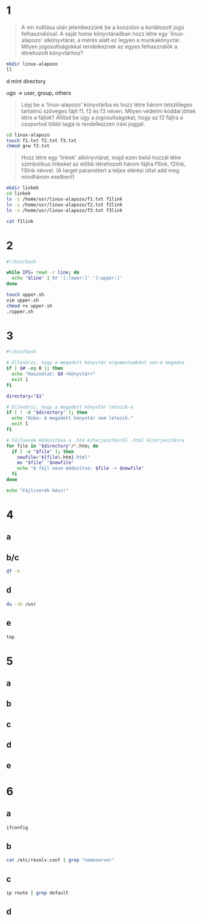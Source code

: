 # 1

> A vm indítása után jelentkezzünk be a konzolon a korlátozott jogú felhasználóval. 
> A saját home könyvtáradban hozz létre egy 'linux-alapozo' alkönyvtárat, a mérés alatt ez legyen a munkakönyvtár. 
> Milyen jogosultságokkal rendelkeznek az egyes felhasználók a létrehozott könyvtárhoz?

```bash
mkdir linux-alapozo
ll
```
d mint directory

ugo -> user, group, others


> Lépj be a 'linux-alapozo' könyvtárba és hozz létre három tetszőleges tartalmú szöveges fájlt f1, f2 és f3 néven.
> Milyen védelmi kóddal jöttek létre a fájlok?
> Állítsd be úgy a jogosultságokat, hogy az f2 fájlra a csoportod többi tagja is rendelkezzen írási joggal.

```bash
cd linux-alapozo
touch f1.txt f2.txt f3.txt
chmod g+w f2.txt
```

> Hozz létre egy 'linkek' alkönyvtárat, majd ezen belül hozzál létre szimbolikus linkeket az előbb létrehozott három fájlra f1link, f2link, f3link névvel.
> (A target paramétert a teljes elérési úttal add meg mindhárom esetben!)


```bash
mkdir linkek
cd linkek
ln -s /home/usr/linux-alapozo/f1.txt f1link
ln -s /home/usr/linux-alapozo/f2.txt f2link
ln -s /home/usr/linux-alapozo/f3.txt f3link

cat f1link
```


# 2

```bash
#!/bin/bash

while IFS= read -r line; do
  echo "$line" | tr '[:lower:]' '[:upper:]'
done
```

```bash
touch upper.sh
vim upper.sh
chmod +x upper.sh
./upper.sh
```


# 3

```bash
#!/bin/bash

# Ellenőrzi, hogy a megadott könyvtár argumentumként van-e megadva
if [ $# -eq 0 ]; then
  echo "Használat: $0 <könyvtár>"
  exit 1
fi

directory="$1"

# Ellenőrzi, hogy a megadott könyvtár létezik-e
if [ ! -d "$directory" ]; then
  echo "Hiba: A megadott könyvtár nem létezik."
  exit 1
fi

# Fájlnevek módosítása a .htm kiterjesztésről .html kiterjesztésre
for file in "$directory"/*.htm; do
  if [ -e "$file" ]; then
    newfile="${file%.htm}.html"
    mv "$file" "$newfile"
    echo "A fájl neve módosítva: $file -> $newfile"
  fi
done

echo "Fájlcserék kész!"
```

# 4

## a

## b/c
```bash
df -h
```
## d
```bash
du -sh /usr
```

## e
```bash
top
```

# 5 

## a
## b
## c
## d
## e

# 6

## a 
```bash
ifconfig
```

## b
```bash
cat /etc/resolv.conf | grep "nameserver"
```
## c
```bash
ip route | grep default
```

## d




